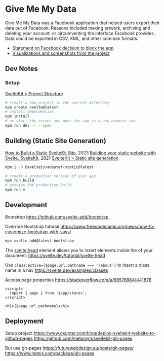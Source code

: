 
# Give Me My Data

Give Me My Data was a Facebook application that helped users export their data out of Facebook. Reasons included making artwork, archiving and deleting your account, or circumventing the interface Facebook provides. Data could be exported in CSV, XML, and other common formats.


- [Statement on Facebook decision to block the app](http://givememydata.com/)
- [Visualizations and screenshots from the project](https://owenmundy.com/site/give-me-my-data)



## Dev Notes






### Setup

[SvelteKit > Project Structure](https://kit.svelte.dev/docs/project-structure)

```bash
# create a new project in the current directory
npm create svelte@latest
# install dependencies
npm install 
# or start the server and open the app in a new browser tab
npm run dev -- --open
```




## Building (Static Site Generation)

[How to Build a Static SvelteKit Site](https://www.philkruft.dev/blog/how-to-build-a-static-sveltekit-site/), 2023
[Building your static website with Svelte, SvelteKit](https://dev.to/robertobutti/how-to-start-building-your-static-website-with-svelte-and-tailwindcss-hbk), 2021
[SvelteKit > Static site generation](https://kit.svelte.dev/docs/adapter-static)

```bash
npm i -D @sveltejs/adapter-static@latest
```

```bash
# create a production version of your app
npm run build
# preview the production build
npm run v
```





## Development

Bootstrap
https://github.com/svelte-add/bootstrap

Override Bootstrap tutorial
https://www.freecodecamp.org/news/how-to-customize-bootstrap-with-sass/


```bash
npx svelte-add@latest bootstrap
```

The <svelte:head> element allows you to insert elements inside the <head> of your document:
https://svelte.dev/tutorial/svelte-head

Use `class:active={$page.url.pathname === '/about'}` to insert a class name in a nav
https://svelte.dev/examples/classes

Access page properties
https://stackoverflow.com/a/68578884/441878

```svelte
<script>
  import { page } from '$app/stores';
</script>

<h1>{$page.url.pathname}</h1>
```



## Deployment

Setup project
https://www.okupter.com/blog/deploy-sveltekit-website-to-github-pages
https://github.com/metonym/sveltekit-gh-pages

But use gh-pages
https://futurewebdesign.au/posts/gh-pages/
https://www.npmjs.com/package/gh-pages